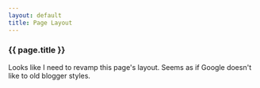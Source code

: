 ```yaml
---
layout: default
title: Page Layout
---
```


### {{ page.title }}
Looks like I need to revamp this page's layout.  Seems as if Google doesn't like to old blogger styles.

